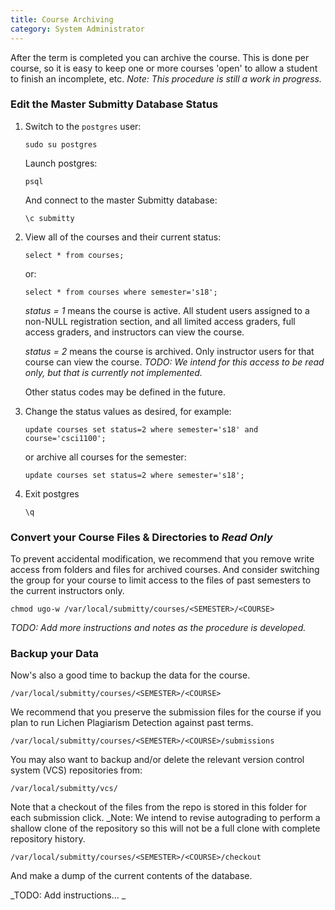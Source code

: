 ```yaml
---
title: Course Archiving
category: System Administrator
---
```


After the term is completed you can archive the course.  This is done
per course, so it is easy to keep one or more courses 'open' to
allow a student to finish an incomplete, etc.  _Note: This procedure is
still a work in progress._

### Edit the Master Submitty Database Status

1. Switch to the `postgres` user:

    ```
    sudo su postgres
    ```

    Launch postgres:
 
    ```
    psql
    ```

    And connect to the master Submitty database:

    ```
    \c submitty
    ```


2. View all of the courses and their current status:

   ```
   select * from courses;
   ```

   or:

   ```
   select * from courses where semester='s18';
   ```

   *status = 1* means the course is active.  All student users
   assigned to a non-NULL registration section, and all limited access
   graders, full access graders, and instructors can view the course.

   *status = 2* means the course is archived.  Only instructor users for
   that course can view the course.  _TODO: We intend for this access
   to be read only, but that is currently not implemented._

   Other status codes may be defined in the future.  


3. Change the status values as desired, for example:

   ```
   update courses set status=2 where semester='s18' and course='csci1100';
   ```

   or archive all courses for the semester:

   ```
   update courses set status=2 where semester='s18';
   ```


4. Exit postgres

   ```
   \q
   ```


### Convert your Course Files & Directories to _Read Only_

To prevent accidental modification, we recommend that you remove write
access from folders and files for archived courses.  And consider
switching the group for your course to limit access to the files of
past semesters to the current instructors only.

```
chmod ugo-w /var/local/submitty/courses/<SEMESTER>/<COURSE>
```

_TODO: Add more instructions and notes as the procedure is developed._


### Backup your Data

Now's also a good time to backup the data for the course.

```
/var/local/submitty/courses/<SEMESTER>/<COURSE>
```

We recommend that you preserve the submission files for the course if
you plan to run Lichen Plagiarism Detection against past terms.

```
/var/local/submitty/courses/<SEMESTER>/<COURSE>/submissions
```


You may also want to backup and/or delete the relevant version control system (VCS)
repositories from:

```
/var/local/submitty/vcs/
```

Note that a checkout of the files from the repo is stored in this
folder for each submission click.  _Note: We intend to revise
autograding to perform a shallow clone of the repository so this will
not be a full clone with complete repository history.

```
/var/local/submitty/courses/<SEMESTER>/<COURSE>/checkout
```

And make a dump of the current contents of the database.  

_TODO: Add instructions... _

